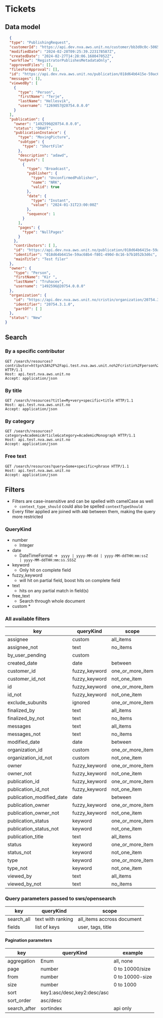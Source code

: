 # Tickets

## Data model

```json
  {
  "type": "PublishingRequest",
  "customerId": "https://api.dev.nva.aws.unit.no/customer/bb3d0c0c-5065-4623-9b98-5810983c2478",
  "modifiedDate": "2024-02-28T09:25:39.223178587Z",
  "createdDate": "2024-02-27T14:28:06.168047052Z",
  "workflow": "RegistratorPublishesMetadataOnly",
  "approvedFiles": [],
  "filesForApproval": [],
  "id": "https://api.dev.nva.aws.unit.no/publication/018d64b6415e-59ac68b4-f801-490d-8c16-b7b1052b3d6c/ticket/018deaf73598-3b01bbf7-754a-44b0-892a-e8ae13826d57",
  "messages": [],
  "viewedBy": [
    {
      "type": "Person",
      "firstName": "Terje",
      "lastName": "Hellesvik",
      "username": "1269057@20754.0.0.0"
    }
  ],
  "publication": {
    "owner": "1492596@20754.0.0.0",
    "status": "DRAFT",
    "publicationInstance": {
      "type": "MovingPicture",
      "subtype": {
        "type": "ShortFilm"
      },
      "description": "adawd",
      "outputs": [
        {
          "type": "Broadcast",
          "publisher": {
            "type": "UnconfirmedPublisher",
            "name": "NRK",
            "valid": true
          },
          "date": {
            "type": "Instant",
            "value": "2024-01-31T23:00:00Z"
          },
          "sequence": 1
        }
      ],
      "pages": {
        "type": "NullPages"
      }
    },
    "contributors": [ ],
    "id": "https://api.dev.nva.aws.unit.no/publication/018d64b6415e-59ac68b4-f801-490d-8c16-b7b1052b3d6c",
    "identifier": "018d64b6415e-59ac68b4-f801-490d-8c16-b7b1052b3d6c",
    "mainTitle": "Test filer"
  },
  "owner": {
    "type": "Person",
    "firstName": "Kir ",
    "lastName": "Truhacev",
    "username": "1492596@20754.0.0.0"
  },
  "organization": {
    "id": "https://api.dev.nva.aws.unit.no/cristin/organization/20754.3.1.0",
    "identifier": "20754.3.1.0",
    "partOf": [ ]
  },
  "status": "New"
}
```
## Search

### By a specific contributor
```http request
GET /search/resources?contributor=https%3A%2F%2Fapi.test.nva.aws.unit.no%2Fcristin%2Fperson%2F538786 HTTP/1.1
Host: api.test.nva.aws.unit.no
Accept: application/json

```

### By title
```http request
GET /search/resources?title=My+very+specific+title HTTP/1.1
Host: api.test.nva.aws.unit.no
Accept: application/json

```

### By category
```http request
GET /search/resources?category=AcademicArticle&category=AcademicMonograph HTTP/1.1
Host: api.test.nva.aws.unit.no
Accept: application/json

```

### Free text
```http request
GET /search/resources?query=Some+specific+phrase HTTP/1.1
Host: api.test.nva.aws.unit.no
Accept: application/json

```
## Filters
* Filters are case-insensitive and can be spelled with camelCase as well
  * <code>context_type_should</code> could also be spelled <code>contextTypeShould</code>
* Every filter applied are joined with <code>AND</code> between them, making the query more restricted
### QueryKind
* number
  * Integer
* date
  * DateTimeFormat -> <code> yyyy | yyyy-MM-dd | yyyy-MM-ddTHH:mm:ssZ | yyyy-MM-ddTHH:mm:ss.SSSZ</code>
* keyword
  * Only hit on complete field
* fuzzy_keyword
  * will hit on partial field, boost hits on complete field
* text
  * hits on any partial match in field(s)
* free_text
  * Search through whole document
* custom
  * 

### All available filters
|key |queryKind|scope|
|----|---|---|
|assignee|custom|all_items|
|assignee_not|text|no_items|
|by_user_pending| custom| |
|created_date|date|between|
|customer_id|fuzzy_keyword|one_or_more_item|
|customer_id_not|fuzzy_keyword|not_one_item|
|id|fuzzy_keyword|one_or_more_item|
|id_not|fuzzy_keyword|not_one_item|
|exclude_subunits|ignored|one_or_more_item|
|finalized_by|text|all_items|
|finalized_by_not|text|no_items|
|messages|text|all_items|
|messages_not|text|no_items|
|modified_date|date|between|
|organization_id|custom|one_or_more_item|
|organization_id_not|custom|not_one_item|
|owner|fuzzy_keyword|one_or_more_item|
|owner_not|fuzzy_keyword|not_one_item|
|publication_id|fuzzy_keyword|one_or_more_item|
|publication_id_not|fuzzy_keyword|not_one_item|
|publication_modified_date|date|between|
|publication_owner|fuzzy_keyword|one_or_more_item|
|publication_owner_not|fuzzy_keyword|not_one_item|
|publication_status|keyword|one_or_more_item|
|publication_status_not|keyword|not_one_item|
|publication_title|text|all_items|
|status|keyword|one_or_more_item|
|status_not|keyword|not_one_item|
|type|keyword|one_or_more_item|
|type_not|keyword|not_one_item|
|viewed_by|text|all_items|
|viewed_by_not|text|no_items|
###  Query parameters passed to sws/opensearch
|key | queryKind         | scope                      |
|----|-------------------|----------------------------|
|search_all| text with ranking | all_items accross document |
|fields | list of keys | user, tags, title          |
####  Pagination parameters
|key | queryKind                   | example         |
|----|-----------------------------|-----------------|
| aggregation| Enum  | all, none       |
| page| number | 0 to 10000/size |
| from| number | 0 to 10000-size |
| size| number | 0 to 1000       |
| sort| key1:asc/desc,key2:desc/asc |
| sort_order| asc/desc           |
| search_after| sortindex          | api only        |


